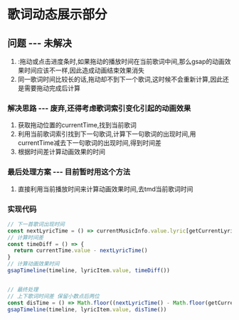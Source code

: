 # 歌词动态展示部分

## 问题 --- 未解决
1. :拖动或点击进度条时,如果拖动的播放时间在当前歌词中间,那么gsap的动画效果时间应该不一样,因此造成动画结束效果消失
2. 同一歌词时间比较长的话,拖动却不到下一个歌词,这时候不会重新计算,因此还是需要拖动完成后计算


### 解决思路 --- 废弃,还得考虑歌词索引变化引起的动画效果

1. 获取拖动位置的currentTime,找到当前歌词
2. 利用当前歌词索引找到下一句歌词,计算下一句歌词的出现时间,用currentTime减去下一句歌词的出现时间,得到时间差
3. 根据时间差计算动画效果的时间


### 最后处理方案 --- 目前暂时用这个方法
1. 直接利用当前播放时间来计算动画效果时间,去tmd当前歌词时间
### 实现代码

```js
// 下一首歌词出现时间
const nextLyricTime = () => currentMusicInfo.value.lyric[getCurrentLyricIndex?.value + 1]?.time
// 计算时间差
const timeDiff = () => {
  return currentTime.value - nextLyricTime()
}
// 计算动画效果时间
gsapTimeline(timeline, lyricItem.value, timeDiff())


// 最终处理
// 上下歌词时间差 保留小数点后两位
const disTime = () => Math.floor((nextLyricTime() - Math.floor(getCurrentTime.value)) * 100) / 100
gsapTimeline(timeline, lyricItem.value, disTime())